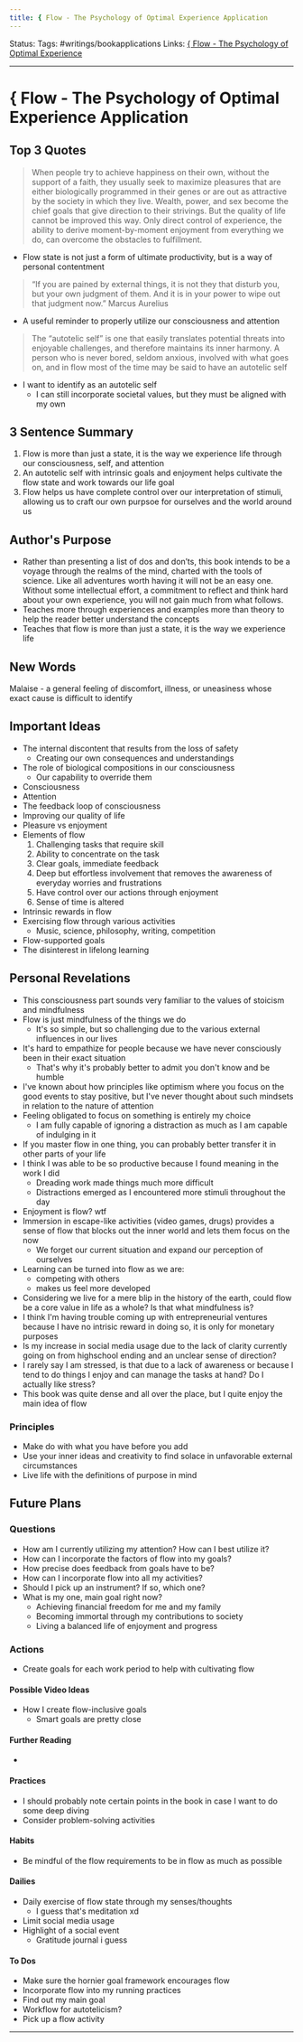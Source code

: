 ```yaml
---
title: { Flow - The Psychology of Optimal Experience Application
---
```


Status: 
Tags: #writings/bookapplications
Links: [{ Flow - The Psychology of Optimal Experience](out/-flow-the-psychology-of-optimal-experience.md)
___
# { Flow - The Psychology of Optimal Experience Application
## Top 3 Quotes
> When people try to achieve happiness on their own, without the support of a faith, they usually seek to maximize pleasures that are either biologically programmed in their genes or are out as attractive by the society in which they live. Wealth, power, and sex become the chief goals that give direction to their strivings. But the quality of life cannot be improved this way. Only direct control of experience, the ability to derive moment-by-moment enjoyment from everything we do, can overcome the obstacles to fulfillment.
- Flow state is not just a form of ultimate productivity, but is a way of personal contentment

> “If you are pained by external things, it is not they that disturb you, but your own judgment of them. And it is in your power to wipe out that judgment now.” Marcus Aurelius
- A useful reminder to properly utilize our consciousness and attention

> The “autotelic self” is one that easily translates potential threats into enjoyable challenges, and therefore maintains its inner harmony. A person who is never bored, seldom anxious, involved with what goes on, and in flow most of the time may be said to have an autotelic self
- I want to identify as an autotelic self
	- I can still incorporate societal values, but they must be aligned with my own
## 3 Sentence Summary
1. Flow is more than just a state, it is the way we experience life through our consciousness, self, and attention
2. An autotelic self with intrinsic goals and enjoyment helps cultivate the flow state and work towards our life goal
3. Flow helps us have complete control over our interpretation of stimuli, allowing us to craft our own purpsoe for ourselves and the world around us
## Author's Purpose
- Rather than presenting a list of dos and don’ts, this book intends to be a voyage through the realms of the mind, charted with the tools of science. Like all adventures worth having it will not be an easy one. Without some intellectual effort, a commitment to reflect and think hard about your own experience, you will not gain much from what follows.
- Teaches more through experiences and examples more than theory to help the reader better understand the concepts
- Teaches that flow is more than just a state, it is the way we experience life
## New Words
Malaise - a general feeling of discomfort, illness, or uneasiness whose exact cause is difficult to identify
## Important Ideas
- The internal discontent that results from the loss of safety
	- Creating our own consequences and understandings
- The role of biological compositions in our consciousness
	- Our capability to override them
- Consciousness
- Attention
- The feedback loop of consciousness
- Improving our quality of life
- Pleasure vs enjoyment
- Elements of flow
	1. Challenging tasks that require skill
	2. Ability to concentrate on the task
	3. Clear goals, immediate feedback
	4. Deep but effortless involvement that removes the awareness of everyday worries and frustrations
	5. Have control over our actions through enjoyment
	6. Sense of time is altered
- Intrinsic rewards in flow
- Exercising flow through various activities
	- Music, science, philosophy, writing, competition
- Flow-supported goals
- The disinterest in lifelong learning
## Personal Revelations
- This consciousness part sounds very familiar to the values of stoicism and mindfulness
- Flow is just mindfulness of the things we do
	- It's so simple, but so challenging due to the various external influences in our lives
- It's hard to empathize for people because we have never consciously been in their exact situation
	- That's why it's probably better to admit you don't know and be humble
- I've known about how principles like optimism where you focus on the good events to stay positive, but I've never thought about such mindsets in relation to the nature of attention
- Feeling obligated to focus on something is entirely my choice
	- I am fully capable of ignoring a distraction as much as I am capable of indulging in it
- If you master flow in one thing, you can probably better transfer it in other parts of your life
- I think I was able to be so productive because I found meaning in the work I did
	- Dreading work made things much more difficult
	- Distractions emerged as I encountered more stimuli throughout the day
- Enjoyment is flow? wtf
- Immersion in escape-like activities (video games, drugs) provides a sense of flow that blocks out the inner world and lets them focus on the now
	- We forget our current situation and expand our perception of ourselves
- Learning can be turned into flow as we are:
	- competing with others
	- makes us feel more developed
- Considering we live for a mere blip in the history of the earth, could flow be a core value in life as a whole? Is that what mindfulness is?
- I think I'm having trouble coming up with entrepreneurial ventures because I have no intrisic reward in doing so, it is only for monetary purposes
- Is my increase in social media usage due to the lack of clarity currently going on from highschool ending and an unclear sense of direction?
- I rarely say I am stressed, is that due to a lack of awareness or because I tend to do things I enjoy and can manage the tasks at hand? Do I actually like stress?
- This book was quite dense and all over the place, but I quite enjoy the main idea of flow
### Principles
- Make do with what you have before you add
- Use your inner ideas and creativity to find solace in unfavorable external circumstances
- Live life with the definitions of purpose in mind
## Future Plans
### Questions
- How am I currently utilizing my attention? How can I best utilize it?
- How can I incorporate the factors of flow into my goals?
- How precise does feedback from goals have to be?
- How can I incorporate flow into all my activities?
- Should I pick up an instrument? If so, which one?
- What is my one, main goal right now?
	- Achieving financial freedom for me and my family
	- Becoming immortal through my contributions to society
	- Living a balanced life of enjoyment and progress
### Actions
- Create goals for each work period to help with cultivating flow
#### Possible Video Ideas
- How I create flow-inclusive goals
	- Smart goals are pretty close
#### Further Reading
- 
#### Practices
- I should probably note certain points in the book in case I want to do some deep diving
- Consider problem-solving activities
#### Habits
- Be mindful of the flow requirements to be in flow as much as possible
#### Dailies
- Daily exercise of flow state through my senses/thoughts
	- I guess that's meditation xd
- Limit social media usage
- Highlight of a social event
	- Gratitude journal i guess
#### To Dos
- Make sure the hornier goal framework encourages flow
- Incorporate flow into my running practices
- Find out my main goal
- Workflow for autotelicism?
- Pick up a flow activity
___
